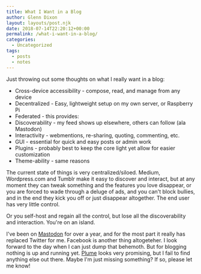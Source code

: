 ```yaml
---
title: What I Want in a Blog
author: Glenn Dixon
layout: layouts/post.njk
date: 2018-07-14T22:20:12+00:00
permalink: /what-i-want-in-a-blog/
categories:
  - Uncategorized
tags:
  - posts
  - notes
---
```

Just throwing out some thoughts on what I really want in a blog:

<!-- excerpt -->
  * Cross-device accessibility - compose, read, and manage from any device
  * Decentralized - Easy, lightweight setup on my own server, or Raspberry Pi
  * Federated - this provides:
  * Discoverability - my feed shows up elsewhere, others can follow (ala Mastodon)
  * Interactivity - webmentions, re-sharing, quoting, commenting, etc.
  * GUI - essential for quick and easy posts or admin work
  * Plugins - probably best to keep the core light yet allow for easier customization
  * Theme-ability - same reasons

The current state of things is very centralized/siloed. Medium, Wordpress.com and Tumblr make it easy to discover and interact, but at any moment they can tweak something and the features you love disappear, or you are forced to wade through a deluge of ads, and you can't block bullies, and in the end they kick you off or just disappear altogether. The end user has very little control.

Or you self-host and regain all the control, but lose all the discoverability and interaction. You're on an island.

I've been on [Mastodon][1] for over a year, and for the most part it really has replaced Twitter for me. Facebook is another thing altogeteher. I look forward to the day when I can just dump that behemoth. But for blogging nothing is up and running yet. [Plume][2] looks very promising, but I fail to find anything else out there. Maybe I'm just missing something? If so, please let me know!

 [1]: http://joinmastodon.org
 [2]: https://github.com/Plume-org/Plume